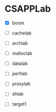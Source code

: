 # CSAPPLab

- [x] boom

- [ ] cachelab

- [ ] archlab

- [ ] malloclab

- [ ] datalab

- [ ] perflab

- [ ] proxylab

- [ ] shlab

- [ ] target1
